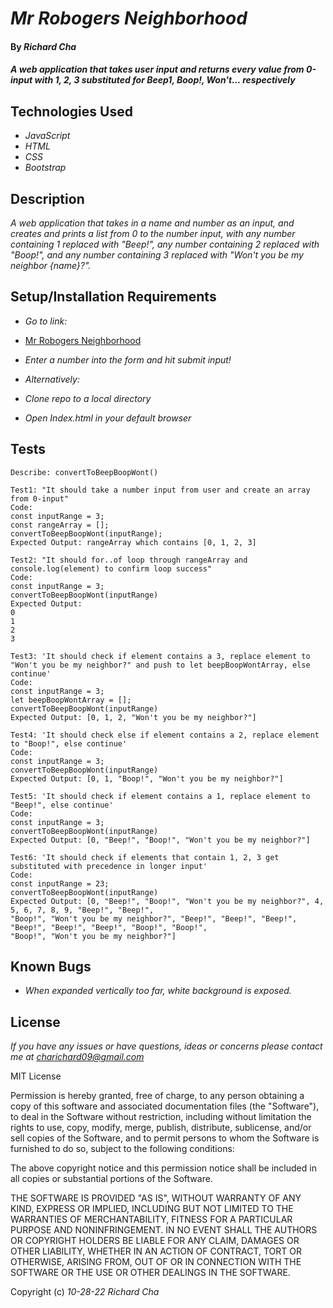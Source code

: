 # _Mr Robogers Neighborhood_

#### By _**Richard Cha**_

#### _A web application that takes user input and returns every value from 0-input with 1, 2, 3 substituted for Beep1, Boop!, Won't... respectively_

## Technologies Used

* _JavaScript_
* _HTML_
* _CSS_
* _Bootstrap_

## Description

_A web application that takes in a name and number as an input, and creates and prints a list from 0 to the number input, with any number containing 1 replaced with "Beep!", any number containing 2 replaced with "Boop!", and any number containing 3 replaced with "Won't you be my neighbor {name}?"._

## Setup/Installation Requirements

* _Go to link:_
* [Mr Robogers Neighborhood](https://charichard09.github.io/mr-robogers-neighborhood)
* _Enter a number into the form and hit submit input!_

* _Alternatively:_
* _Clone repo to a local directory_
* _Open Index.html in your default browser_

## Tests

```
Describe: convertToBeepBoopWont()

Test1: "It should take a number input from user and create an array from 0-input"
Code:
const inputRange = 3;
const rangeArray = [];
convertToBeepBoopWont(inputRange);
Expected Output: rangeArray which contains [0, 1, 2, 3]

Test2: "It should for..of loop through rangeArray and console.log(element) to confirm loop success"
Code:
const inputRange = 3;
convertToBeepBoopWont(inputRange)
Expected Output: 
0
1
2
3

Test3: 'It should check if element contains a 3, replace element to "Won't you be my neighbor?" and push to let beepBoopWontArray, else continue'
Code:
const inputRange = 3;
let beepBoopWontArray = [];
convertToBeepBoopWont(inputRange)
Expected Output: [0, 1, 2, "Won't you be my neighbor?"]

Test4: 'It should check else if element contains a 2, replace element to "Boop!", else continue'
Code:
const inputRange = 3;
convertToBeepBoopWont(inputRange)
Expected Output: [0, 1, "Boop!", "Won't you be my neighbor?"]

Test5: 'It should check if element contains a 1, replace element to "Beep!", else continue'
Code:
const inputRange = 3;
convertToBeepBoopWont(inputRange)
Expected Output: [0, "Beep!", "Boop!", "Won't you be my neighbor?"]

Test6: 'It should check if elements that contain 1, 2, 3 get substituted with precedence in longer input'
Code:
const inputRange = 23;
convertToBeepBoopWont(inputRange)
Expected Output: [0, "Beep!", "Boop!", "Won't you be my neighbor?", 4, 5, 6, 7, 8, 9, "Beep!", "Beep!",
"Boop!", "Won't you be my neighbor?", "Beep!", "Beep!", "Beep!", "Beep!", "Beep!", "Beep!", "Boop!", "Boop!",
"Boop!", "Won't you be my neighbor?"]

```

## Known Bugs

* _When expanded vertically too far, white background is exposed._

## License

_If you have any issues or have questions, ideas or concerns please contact me at [charichard09@gmail.com](mailto:charichard09@gmail.com)_

MIT License

Permission is hereby granted, free of charge, to any person obtaining a copy
of this software and associated documentation files (the "Software"), to deal
in the Software without restriction, including without limitation the rights
to use, copy, modify, merge, publish, distribute, sublicense, and/or sell
copies of the Software, and to permit persons to whom the Software is
furnished to do so, subject to the following conditions:

The above copyright notice and this permission notice shall be included in all
copies or substantial portions of the Software.

THE SOFTWARE IS PROVIDED "AS IS", WITHOUT WARRANTY OF ANY KIND, EXPRESS OR
IMPLIED, INCLUDING BUT NOT LIMITED TO THE WARRANTIES OF MERCHANTABILITY,
FITNESS FOR A PARTICULAR PURPOSE AND NONINFRINGEMENT. IN NO EVENT SHALL THE
AUTHORS OR COPYRIGHT HOLDERS BE LIABLE FOR ANY CLAIM, DAMAGES OR OTHER
LIABILITY, WHETHER IN AN ACTION OF CONTRACT, TORT OR OTHERWISE, ARISING FROM,
OUT OF OR IN CONNECTION WITH THE SOFTWARE OR THE USE OR OTHER DEALINGS IN THE
SOFTWARE.

Copyright (c) _10-28-22_ _Richard Cha_